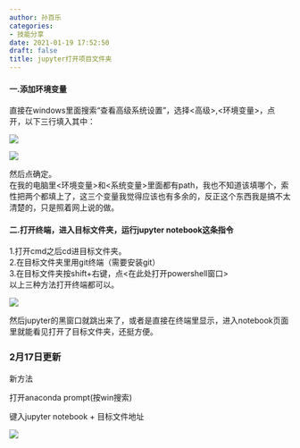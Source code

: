 ```yaml
---
author: 孙百乐
categories:
- 技能分享
date: 2021-01-19 17:52:50
draft: false
title: jupyter打开项目文件夹
---
```


#### 一.添加环境变量

直接在windows里面搜索“查看高级系统设置”，选择<高级>,<环境变量>，点开<path>，以下三行填入其中：

![](https://cdn.jsdelivr.net/gh/leyouBaloy/mypic/wp-content/uploads//2021/01/image-2.png)

![](https://cdn.jsdelivr.net/gh/leyouBaloy/mypic/wp-content/uploads//2021/01/image.png)

然后点确定。  
在我的电脑里<环境变量>和<系统变量>里面都有path，我也不知道该填哪个，索性把两个都填上了，这三个变量我觉得应该也有多余的，反正这个东西我是搞不太清楚的，只是照着网上说的做。

#### 二.打开终端，进入目标文件夹，运行jupyter notebook这条指令

1.打开cmd之后cd进目标文件夹。  
2.在目标文件夹里用git终端（需要安装git）  
3.在目标文件夹按shift+右键，点<在此处打开powershell窗口>  
以上三种方法打开终端都可以。

![](https://cdn.jsdelivr.net/gh/leyouBaloy/mypic/wp-content/uploads//2021/01/image-1.png)

然后jupyter的黑窗口就跳出来了，或者是直接在终端里显示，进入notebook页面里就能看见打开了目标文件夹，还挺方便。

### 2月17日更新

新方法

打开anaconda prompt(按win搜索)

键入jupyter notebook + 目标文件地址

![](https://cdn.jsdelivr.net/gh/leyouBaloy/mypic/wp-content/uploads//2021/02/image-3-1024x534.png)